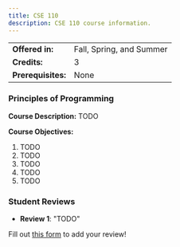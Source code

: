 ```yaml
---
title: CSE 110
description: CSE 110 course information.
---
```


|  |  |
|-----------|---------|
| **Offered in:** | Fall, Spring, and Summer |
| **Credits:** | 3 |
| **Prerequisites:** | None |


### Principles of Programming

**Course Description:** TODO

**Course Objectives:**
1. TODO
2. TODO
3. TODO
4. TODO
5. TODO

<!-- ### Grade Curve -->

### Student Reviews

- **Review 1**: "TODO"

Fill out [this form](https://forms.gle/1234567890) to add your review!